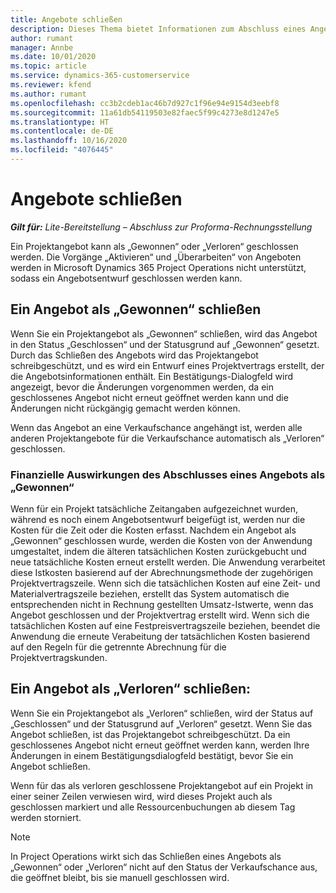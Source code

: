 ```yaml
---
title: Angebote schließen
description: Dieses Thema bietet Informationen zum Abschluss eines Angebots in Project Operations.
author: rumant
manager: Annbe
ms.date: 10/01/2020
ms.topic: article
ms.service: dynamics-365-customerservice
ms.reviewer: kfend
ms.author: rumant
ms.openlocfilehash: cc3b2cdeb1ac46b7d927c1f96e94e9154d3eebf8
ms.sourcegitcommit: 11a61db54119503e82faec5f99c4273e8d1247e5
ms.translationtype: HT
ms.contentlocale: de-DE
ms.lasthandoff: 10/16/2020
ms.locfileid: "4076445"
---
```

# <a name="close-quotes"></a>Angebote schließen 

_**Gilt für:** Lite-Bereitstellung – Abschluss zur Proforma-Rechnungsstellung_

Ein Projektangebot kann als „Gewonnen“ oder „Verloren“ geschlossen werden. Die Vorgänge „Aktivieren“ und „Überarbeiten“ von Angeboten werden in Microsoft Dynamics 365 Project Operations nicht unterstützt, sodass ein Angebotsentwurf geschlossen werden kann.

## <a name="close-a-quote-as-won"></a>Ein Angebot als „Gewonnen“ schließen

Wenn Sie ein Projektangebot als „Gewonnen“ schließen, wird das Angebot in den Status „Geschlossen“ und der Statusgrund auf „Gewonnen“ gesetzt. Durch das Schließen des Angebots wird das Projektangebot schreibgeschützt, und es wird ein Entwurf eines Projektvertrags erstellt, der die Angebotsinformationen enthält. Ein Bestätigungs-Dialogfeld wird angezeigt, bevor die Änderungen vorgenommen werden, da ein geschlossenes Angebot nicht erneut geöffnet werden kann und die Änderungen nicht rückgängig gemacht werden können.

Wenn das Angebot an eine Verkaufschance angehängt ist, werden alle anderen Projektangebote für die Verkaufschance automatisch als „Verloren“ geschlossen.

### <a name="financial-impact-of-closing-a-quote-as-won"></a>Finanzielle Auswirkungen des Abschlusses eines Angebots als „Gewonnen“

Wenn für ein Projekt tatsächliche Zeitangaben aufgezeichnet wurden, während es noch einem Angebotsentwurf beigefügt ist, werden nur die Kosten für die Zeit oder die Kosten erfasst. Nachdem ein Angebot als „Gewonnen“ geschlossen wurde, werden die Kosten von der Anwendung umgestaltet, indem die älteren tatsächlichen Kosten zurückgebucht und neue tatsächliche Kosten erneut erstellt werden. Die Anwendung verarbeitet diese Istkosten basierend auf der Abrechnungsmethode der zugehörigen Projektvertragszeile. Wenn sich die tatsächlichen Kosten auf eine Zeit- und Materialvertragszeile beziehen, erstellt das System automatisch die entsprechenden nicht in Rechnung gestellten Umsatz-Istwerte, wenn das Angebot geschlossen und der Projektvertrag erstellt wird. Wenn sich die tatsächlichen Kosten auf eine Festpreisvertragszeile beziehen, beendet die Anwendung die erneute Verabeitung der tatsächlichen Kosten basierend auf den Regeln für die getrennte Abrechnung für die Projektvertragskunden.

## <a name="closing-a-quote-as-lost"></a>Ein Angebot als „Verloren“ schließen:

Wenn Sie ein Projektangebot als „Verloren“ schließen, wird der Status auf „Geschlossen“ und der Statusgrund auf „Verloren“ gesetzt. Wenn Sie das Angebot schließen, ist das Projektangebot schreibgeschützt. Da ein geschlossenes Angebot nicht erneut geöffnet werden kann, werden Ihre Änderungen in einem Bestätigungsdialogfeld bestätigt, bevor Sie ein Angebot schließen.

Wenn für das als verloren geschlossene Projektangebot auf ein Projekt in einer seiner Zeilen verwiesen wird, wird dieses Projekt auch als geschlossen markiert und alle Ressourcenbuchungen ab diesem Tag werden storniert.

> [!NOTE]
> In Project Operations wirkt sich das Schließen eines Angebots als „Gewonnen“ oder „Verloren“ nicht auf den Status der Verkaufschance aus, die geöffnet bleibt, bis sie manuell geschlossen wird.
